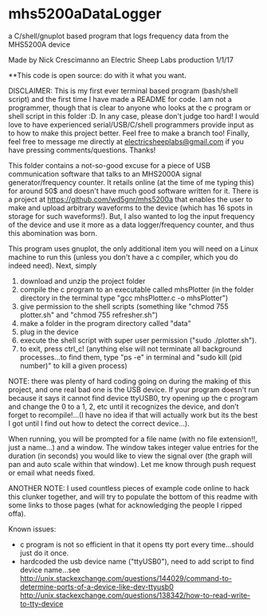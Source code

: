 ﻿# mhs5200aDataLogger
a C/shell/gnuplot based program that logs frequency data from the MHS5200A device

Made by Nick Crescimanno
an Electric Sheep Labs production
1/1/17

**This code is open source: do with it what you want.

DISCLAIMER: This is my first ever terminal based program (bash/shell script) and the first time I have made a README for code. I am not a programmer, though that is clear to anyone who looks at the c program or shell script in this folder :D. In any case, please don't judge too hard! I would love to have experienced serial/USB/C/shell programmers provide input as to how to make this project better. Feel free to make a branch too! Finally, feel free to message me directly at electricsheeplabs@gmail.com if you have pressing comments/questions. Thanks!

This folder contains a not-so-good excuse for a piece of USB communication software that talks to an MHS2000A signal generator/frequency counter. It retails online (at the time of me typing this) for around 50$ and doesn't have much good software written for it. There is a project at https://github.com/wd5gnr/mhs5200a that enables the user to make and upload arbitrary waveforms to the device (which has 16 spots in storage for such waveforms!). But, I also wanted to log the input frequency of the device and use it more as a data logger/frequency counter, and thus this abomination was born.

This program uses gnuplot, the only additional item you will need on a Linux machine to run this (unless you don't have a c compiler, which you do indeed need). Next, simply
1. download and unzip the project folder
2. compile the c program to an executable called mhsPlotter (in the folder directory in the terminal type "gcc mhsPlotter.c -o mhsPlotter")
3. give permission to the shell scripts (something like "chmod 755 plotter.sh" and "chmod 755 refresher.sh")
4. make a folder in the program directory called "data"
5. plug in the device
6. execute the shell script with super user permission ("sudo ./plotter.sh").
7. to exit, press ctrl_c! (anything else will not terminate all background processes...to find them, type "ps -e" in terminal and "sudo kill (pid number)" to kill a given process)


NOTE: there was plenty of hard coding going on during the making of this project, and one real bad one is the USB device. If your program doesn't run because it says it cannot find device ttyUSB0, try opening up the c program and change the 0 to
a 1, 2, etc until it recognizes the device, and don’t forget to recompile!...(I have no idea if that will actually work but its the best I got until I find out how to detect the correct device...).

When running, you will be prompted for a file name (with no file extension!!, just a name...) and a window. The window takes integer value entries for the duration (in seconds) you would like to view the signal over (the graph will pan and auto scale within that window). Let me know through push request or email what needs fixed.

ANOTHER NOTE: I used countless pieces of example code online to hack this clunker together, and will try to populate the bottom of this readme
with some links to those pages (what for acknowledging the people I ripped offa).

Known issues:
- c program is not so efficient in that it opens tty port every time...should just do it once.
- hardcoded the usb device name ("ttyUSB0"), need to add script to find device name...see http://unix.stackexchange.com/questions/144029/command-to-determine-ports-of-a-device-like-dev-ttyusb0
http://unix.stackexchange.com/questions/138342/how-to-read-write-to-tty-device
